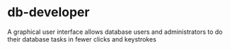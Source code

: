 # db-developer
 A graphical user interface allows database users and administrators to do their database tasks in fewer clicks and keystrokes
